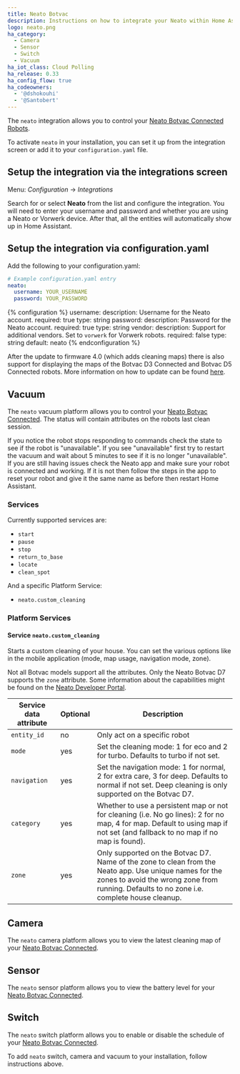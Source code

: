 ```yaml
---
title: Neato Botvac
description: Instructions on how to integrate your Neato within Home Assistant.
logo: neato.png
ha_category:
  - Camera
  - Sensor
  - Switch
  - Vacuum
ha_iot_class: Cloud Polling
ha_release: 0.33
ha_config_flow: true
ha_codeowners:
  - '@dshokouhi'
  - '@Santobert'
---
```


The `neato` integration allows you to control your [Neato Botvac Connected Robots](https://www.neatorobotics.com/robot-vacuum/botvac-connected-series/).

To activate `neato` in your installation, you can set it up from the integration screen or add it to your `configuration.yaml` file.

## Setup the integration via the integrations screen

Menu: *Configuration* -> *Integrations*

Search for or select **Neato** from the list and configure the integration. You will need to enter your username and password and whether you are using a Neato or Vorwerk device.
After that, all the entities will automatically show up in Home Assistant.

## Setup the integration via configuration.yaml

Add the following to your configuration.yaml:

```yaml
# Example configuration.yaml entry
neato:
  username: YOUR_USERNAME
  password: YOUR_PASSWORD
```

{% configuration %}
username:
  description: Username for the Neato account.
  required: true
  type: string
password:
  description: Password for the Neato account.
  required: true
  type: string
vendor:
  description: Support for additional vendors. Set to `vorwerk` for Vorwerk robots.
  required: false
  type: string
  default: neato
{% endconfiguration %}

<div class='note'>

After the update to firmware 4.0 (which adds cleaning maps) there is also support for displaying the maps of the Botvac D3 Connected and Botvac D5 Connected robots. More information on how to update can be found [here](https://support.neatorobotics.com/hc/en-us/articles/115004320694-Software-Update-4-0-for-Neato-Botvac-Connected-D3-D5-).

</div>

## Vacuum

The `neato` vacuum platform allows you to control your [Neato Botvac Connected](https://www.neatorobotics.com/robot-vacuum/botvac-connected-series/).
The status will contain attributes on the robots last clean session.

<div class='note'>
If you notice the robot stops responding to commands check the state to see if the robot is "unavailable". If you see "unavailable" first try to restart the vacuum and wait about 5 minutes to see if it is no longer "unavailable". If you are still having issues check the Neato app and make sure your robot is connected and working. If it is not then follow the steps in the app to reset your robot and give it the same name as before then restart Home Assistant.
</div>

### Services

Currently supported services are:

- `start`
- `pause`
- `stop`
- `return_to_base`
- `locate`
- `clean_spot`

And a specific Platform Service:

- `neato.custom_cleaning`

### Platform Services

#### Service `neato.custom_cleaning`

Starts a custom cleaning of your house. You can set the various options like in the mobile application (mode, map usage, navigation mode, zone).

<div class='note'>

Not all Botvac models support all the attributes. Only the Neato Botvac D7 supports the `zone` attribute.
Some information about the capabilities might be found on the [Neato Developer Portal](https://developers.neatorobotics.com/api/robot-remote-protocol/housecleaning).

</div>

| Service data attribute | Optional | Description                                                                                                                                                                   |
| ---------------------- | -------- | ----------------------------------------------------------------------------------------------------------------------------------------------------------------------------- |
| `entity_id`            | no       | Only act on a specific robot                                                                                                                                                  |
| `mode`                 | yes      | Set the cleaning mode: 1 for eco and 2 for turbo. Defaults to turbo if not set.                                                                                               |
| `navigation`           | yes      | Set the navigation mode: 1 for normal, 2 for extra care, 3 for deep. Defaults to normal if not set. Deep cleaning is only supported on the Botvac D7.                                                                           |
| `category`             | yes      | Whether to use a persistent map or not for cleaning (i.e. No go lines): 2 for no map, 4 for map. Default to using map if not set (and fallback to no map if no map is found). |
| `zone`                 | yes      | Only supported on the Botvac D7. Name of the zone to clean from the Neato app. Use unique names for the zones to avoid the wrong zone from running. Defaults to no zone i.e. complete house cleanup.                                                                  |


## Camera

The `neato` camera platform allows you to view the latest cleaning map of your [Neato Botvac Connected](https://www.neatorobotics.com/robot-vacuum/botvac-connected-series/botvac-connected/).

## Sensor

The `neato` sensor platform allows you to view the battery level for your [Neato Botvac Connected](https://www.neatorobotics.com/robot-vacuum/botvac-connected-series/botvac-connected/).

## Switch

The `neato` switch platform allows you to enable or disable the schedule of your [Neato Botvac Connected](https://www.neatorobotics.com/robot-vacuum/botvac-connected-series/botvac-connected/).

To add `neato` switch, camera and vacuum to your installation, follow instructions above.
